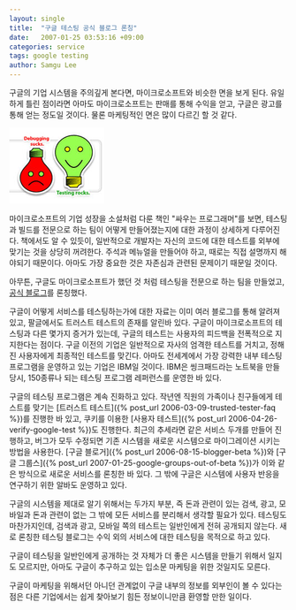 ```yaml
---
layout: single
title:  "구글 테스팅 공식 블로그 론칭"
date:   2007-01-25 03:53:16 +09:00
categories: service
tags: google testing
author: Samgu Lee
---
```

구글의 기업 시스템을 주의깊게 본다면, 마이크로소프트와 비슷한 면을 보게 된다. 유일하게 틀린 점이라면 아마도 마이크로소프트는 판매를 통해 수익을 얻고, 구글은 광고를 통해 얻는 정도일 것이다. 물론 마케팅적인 면은 많이 다르긴 할 것 같다.

![구글 테스트 블로그 그림](/assets/test-in-toilet.jpg)

마이크로소프트의 기업 성장을 소설처럼 다룬 책인 "싸우는 프로그래머"를 보면, 테스팅과 빌드를 전문으로 하는 팀이 어떻게 만들어졌는지에 대한 과정이 상세하게 다루어진다. 책에서도 알 수 있듯이, 일반적으로 개발자는 자신의 코드에 대한 테스트를 외부에 맞기는 것을 상당히 꺼려한다. 주석과 메뉴얼을 만들어야 하고, 때로는 직접 설명까지 해야되기 때문이다. 아마도 가장 중요한 것은 자존심과 관련된 문제이기 때문일 것이다.

아무튼, 구글도 마이크로소프트가 했던 것 처럼 테스팅을 전문으로 하는 팀을 만들었고, [공식 블로그](http://googletesting.blogspot.com/2007/01/introducing-testing-on-toilet.html)를 론칭했다.

구글이 어떻게 서비스를 테스팅하는가에 대한 자료는 이미 여러 블로그를 통해 알려져 있고, 팔글에서도 트러스트 테스트의 존재를 알린바 있다. 구글이 마이크로소프트의 테스팅과 다른 몇가지 증거가 있는데, 구글의 테스트는 사용자의 피드백을 전폭적으로 지지한다는 점이다. 구글 이전의 기업은 일반적으로 자사의 엄격한 테스트를 거치고, 정해진 사용자에게 최종적인 테스트를 맞긴다. 아마도 전세계에서 가장 강력한 내부 테스팅 프로그램을 운영하고 있는 기업은 IBM일 것이다. IBM은 씽크패드라는 노트북을 만들 당시, 150종류나 되는 테스팅 프로그램 레퍼런스를 운영한 바 있다.

구글의 테스팅 프로그램은 계속 진화하고 있다. 작년엔 직원의 가족이나 친구들에게 테스트를 맞기는 [트러스트 테스트]({% post_url 2006-03-09-trusted-tester-faq %})를 진행한 바 있고, 쿠키를 이용한 [사용자 테스트]({% post_url 2006-04-26-verify-google-test %})도 진행한다. 최근의 추세라면 같은 서비스 두개를 만들어 진행하고, 버그가 모두 수정되면 기존 시스템을 새로운 시스템으로 마이그레이션 시키는 방법을 사용한다. [구글 블로거]({% post_url 2006-08-15-blogger-beta %})와 [구글 그룹스]({% post_url 2007-01-25-google-groups-out-of-beta %})가 이와 같은 방식으로 새로운 서비스를 론칭한 바 있다. 그 밖에 구글은 시스템에 사용자 반응을 연구하기 위한 알바도 운영하고 있다.

구글의 시스템을 제대로 알기 위해서는 두가지 부분, 즉 돈과 관련이 있는 검색, 광고, 모바일과 돈과 관련이 없는 그 밖에 모든 서비스를 분리해서 생각할 필요가 있다. 테스팅도 마찬가지인데, 검색과 광고, 모바일 쪽의 테스트는 일반인에게 전혀 공개되지 않는다. 새로 론칭한 테스팅 블로그는 수익 외의 서비스에 대한 테스팅을 목적으로 하고 있다.

구글이 테스팅을 일반인에게 공개하는 것 자체가 더 좋은 시스템을 만들기 위해서 일지도 모르지만, 아마도 구글이 추구하고 있는 입소문 마케팅을 위한 것일지도 모른다.

구글이 마케팅을 위해서던 아니던 관계없이 구글 내부의 정보를 외부인이 볼 수 있다는 점은 다른 기업에서는 쉽게 찾아보기 힘든 정보이니만큼 환영할 만한 일이다.
